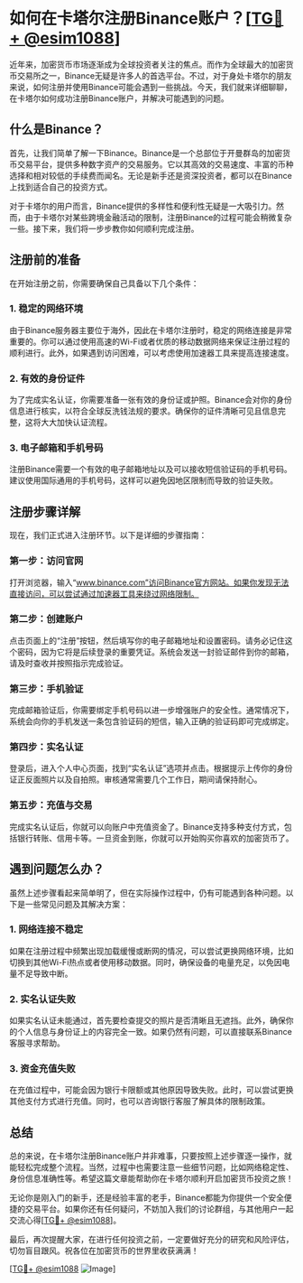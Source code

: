 # 如何在卡塔尔注册Binance账户？[[TG💪+ @esim1088](https://t.me/s/esim1088)]

近年来，加密货币市场逐渐成为全球投资者关注的焦点。而作为全球最大的加密货币交易所之一，Binance无疑是许多人的首选平台。不过，对于身处卡塔尔的朋友来说，如何注册并使用Binance可能会遇到一些挑战。今天，我们就来详细聊聊，在卡塔尔如何成功注册Binance账户，并解决可能遇到的问题。

## 什么是Binance？

首先，让我们简单了解一下Binance。Binance是一个总部位于开曼群岛的加密货币交易平台，提供多种数字资产的交易服务。它以其高效的交易速度、丰富的币种选择和相对较低的手续费而闻名。无论是新手还是资深投资者，都可以在Binance上找到适合自己的投资方式。

对于卡塔尔的用户而言，Binance提供的多样性和便利性无疑是一大吸引力。然而，由于卡塔尔对某些跨境金融活动的限制，注册Binance的过程可能会稍微复杂一些。接下来，我们将一步步教你如何顺利完成注册。

## 注册前的准备

在开始注册之前，你需要确保自己具备以下几个条件：

### 1. 稳定的网络环境

由于Binance服务器主要位于海外，因此在卡塔尔注册时，稳定的网络连接是非常重要的。你可以通过使用高速的Wi-Fi或者优质的移动数据网络来保证注册过程的顺利进行。此外，如果遇到访问困难，可以考虑使用加速器工具来提高连接速度。

### 2. 有效的身份证件

为了完成实名认证，你需要准备一张有效的身份证或护照。Binance会对你的身份信息进行核实，以符合全球反洗钱法规的要求。确保你的证件清晰可见且信息完整，这将大大加快认证流程。

### 3. 电子邮箱和手机号码

注册Binance需要一个有效的电子邮箱地址以及可以接收短信验证码的手机号码。建议使用国际通用的手机号码，这样可以避免因地区限制而导致的验证失败。

## 注册步骤详解

现在，我们正式进入注册环节。以下是详细的步骤指南：

### 第一步：访问官网

打开浏览器，输入“www.binance.com”访问Binance官方网站。如果你发现无法直接访问，可以尝试通过加速器工具来绕过网络限制。

### 第二步：创建账户

点击页面上的“注册”按钮，然后填写你的电子邮箱地址和设置密码。请务必记住这个密码，因为它将是后续登录的重要凭证。系统会发送一封验证邮件到你的邮箱，请及时查收并按照指示完成验证。

### 第三步：手机验证

完成邮箱验证后，你需要绑定手机号码以进一步增强账户的安全性。通常情况下，系统会向你的手机发送一条包含验证码的短信，输入正确的验证码即可完成绑定。

### 第四步：实名认证

登录后，进入个人中心页面，找到“实名认证”选项并点击。根据提示上传你的身份证正反面照片以及自拍照。审核通常需要几个工作日，期间请保持耐心。

### 第五步：充值与交易

完成实名认证后，你就可以向账户中充值资金了。Binance支持多种支付方式，包括银行转账、信用卡等。一旦资金到账，你就可以开始购买你喜欢的加密货币了。

## 遇到问题怎么办？

虽然上述步骤看起来简单明了，但在实际操作过程中，仍有可能遇到各种问题。以下是一些常见问题及其解决方案：

### 1. 网络连接不稳定

如果在注册过程中频繁出现加载缓慢或断网的情况，可以尝试更换网络环境，比如切换到其他Wi-Fi热点或者使用移动数据。同时，确保设备的电量充足，以免因电量不足导致中断。

### 2. 实名认证失败

如果实名认证未能通过，首先要检查提交的照片是否清晰且无遮挡。此外，确保你的个人信息与身份证上的内容完全一致。如果仍然有问题，可以直接联系Binance客服寻求帮助。

### 3. 资金充值失败

在充值过程中，可能会因为银行卡限额或其他原因导致失败。此时，可以尝试更换其他支付方式进行充值。同时，也可以咨询银行客服了解具体的限制政策。

## 总结

总的来说，在卡塔尔注册Binance账户并非难事，只要按照上述步骤逐一操作，就能轻松完成整个流程。当然，过程中也需要注意一些细节问题，比如网络稳定性、身份信息准确性等。希望这篇文章能帮助你在卡塔尔顺利开启加密货币投资之旅！

无论你是刚入门的新手，还是经验丰富的老手，Binance都能为你提供一个安全便捷的交易平台。如果你还有任何疑问，不妨加入我们的讨论群组，与其他用户一起交流心得[[TG💪+ @esim1088](https://t.me/s/esim1088)]。

最后，再次提醒大家，在进行任何投资之前，一定要做好充分的研究和风险评估，切勿盲目跟风。祝各位在加密货币的世界里收获满满！

[[TG💪+ @esim1088](https://t.me/s/esim1088) ![Image](https://i.postimg.cc/4NQfJmqS/Snipaste-2025-05-13-00-14-12.png)]